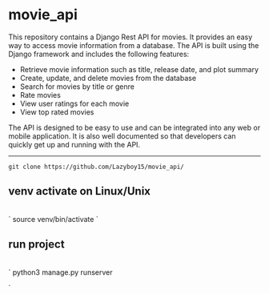 # movie_api

This repository contains a Django Rest API for movies. It provides an easy way to access movie information from a database. The API is built using the Django framework and includes the following features: 

- Retrieve movie information such as title, release date, and plot summary 
- Create, update, and delete movies from the database 
- Search for movies by title or genre 
- Rate movies 
- View user ratings for each movie 
- View top rated movies 

The API is designed to be easy to use and can be integrated into any web or mobile application. It is also well documented so that developers can quickly get up and running with the API.<hr>
`
git clone https://github.com/Lazyboy15/movie_api/
`
<br>
<h2> venv activate on Linux/Unix</h2><br>
`
source venv/bin/activate
`
<br>
<h2>run project</h2><br>
`
python3 manage.py runserver

`
